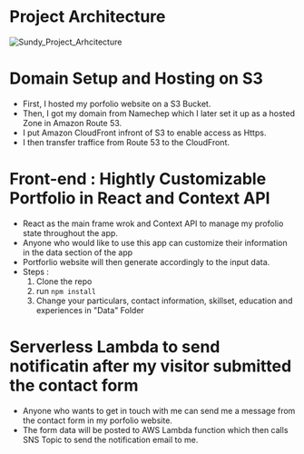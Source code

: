 # Project Architecture
![Sundy_Project_Arhcitecture](https://github.com/SundyShwe/CS516DE_FinalProject_Sundy/assets/136497076/64506cf7-1c5a-479d-8792-16cc99a423d9)

# Domain Setup and Hosting on S3
 - First, I hosted my porfolio website on a S3 Bucket.
 - Then, I got my domain from Namechep which I later set it up as a hosted Zone in Amazon Route 53.
 - I put Amazon CloudFront infront of S3 to enable access as Https.
 - I then transfer traffice from Route 53 to the CloudFront.

# Front-end : Hightly Customizable Portfolio in React and Context API
 - React as the main frame wrok and Context API to manage my profolio state throughout the app.
 - Anyone who would like to use this app can customize their information in the data section of the app
 - Portforlio website will then generate accordingly to the input data.
 - Steps :
     1.  Clone the repo
     2.  run  `npm install`
     3.  Change your particulars, contact information, skillset, education and experiences in "Data" Folder
   
# Serverless Lambda to send notificatin after my visitor submitted the contact form
 - Anyone who wants to get in touch with me can send me a message from the contact form in my porfolio website.
 - The form data will be posted to AWS Lambda function which then calls SNS Topic to send the notification email to me.
